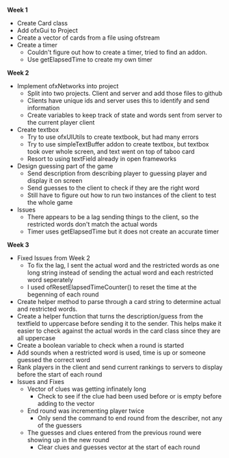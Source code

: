 **Week 1**
* Create Card class 
* Add ofxGui to Project 
* Create a vector of cards from a file using ofstream
* Create a timer
    * Couldn't figure out how to create a timer, tried to find an addon.
    * Use getElapsedTime to create my own timer

**Week 2**
* Implement ofxNetworks into project
    * Split into two projects. Client and server and add those files to github
    * Clients have unique ids and server uses this to identify and send information
    * Create variables to keep track of state and words sent from server to the current player client
* Create textbox
    * Try to use ofxUIUtils to create textbook, but had many errors
    * Try to use simpleTextBuffer addon to create textbox, but textbox took over whole screen, and text went on top of taboo card
    * Resort to using textField already in open frameworks
* Design guessing part of the game
    * Send description from describing player to guessing player and display it on screen
    * Send guesses to the client to check if they are the right word
    * Still have to figure out how to run two instances of the client to test the whole game
* Issues
    * There appears to be a lag sending things to the client, so the restricted words don't match the actual words
    * Timer uses getElapsedTime but it does not create an accurate timer
    
**Week 3**
* Fixed Issues from Week 2
    * To fix the lag, I sent the actual word and the restricted words as one long string instead of sending the actual word and each restricted word seperately
    * I used ofResetElapsedTimeCounter() to reset the time at the begenning of each round
* Create helper method to parse through a card string to determine actual and restricted words.
* Create a helper function that turns the description/guess from the textfield to uppercase before sending it to the sender. This helps make it easier to check against the actual words in the card class since they are all uppercase
* Create a boolean variable to check when a round is started
* Add sounds when a restricted word is used, time is up or someone guessed the correct word
* Rank players in the client and send current rankings to servers to display before the start of each round
* Issues and Fixes
    * Vector of clues was getting infinately long
        * Check to see if the clue had been used before or is empty before adding to the vector
    * End round was incrementing player twice
        * Only send the command to end round from the describer, not any of the guessers
    * The guesses and clues entered from the previous round were showing up in the new round
        * Clear clues and guesses vector at the start of each round
